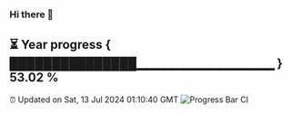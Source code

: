 ### Hi there 👋
⏳ Year progress { ███████████████▁▁▁▁▁▁▁▁▁▁▁▁▁▁▁ } 53.02 %
---
⏰ Updated on Sat, 13 Jul 2024 01:10:40 GMT
![Progress Bar CI](https://github.com/liununu/liununu/workflows/Progress%20Bar%20CI/badge.svg)
